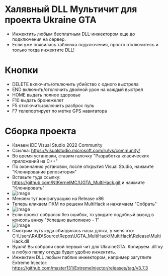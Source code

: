 # Халявный DLL Мультичит для проекта Ukraine GTA
- Инжектить любым бесплатным DLL-инжектором еще до подключения на сервер.
- Если уже появилась табличка подключения, просто отключитесь и только тогда инжектите DLL!

# Кнопки

- DELETE включить/отключить убийство с одного выстрела
- END включить/отключить двойной урон на каждый выстрел
- HOME выдать полное здоровье
- F10 выдать бронежелет
- F5 отключить/включить разброс пуль
- F7 телепортирует по метке GPS навигатора

# Сборка проекта
- Качаем IDE Visual Studio 2022 Community
- Ссылка: https://visualstudio.microsoft.com/ru/vs/community/
- Во время установки, ставим галочку "Разработка класических приложений на С++"
- По окончанию установки, после открытия Visual Studio, нажмите "Клонирование репозитория"
- Вставьте туда ссылку: https://github.com/NtKernelMC/UGTA_MultiHack.git и нажмите "Клонировать"
- ![image](https://github.com/NtKernelMC/UGTA_MultiHack/assets/50884710/ac3f857c-6c24-4dd1-9c43-70a4e1d6538e)
- Меняем тут конфигурацию на Release x86
- Теперь кликаем ПКМ по решени MultiHack и нажимаем "Собрать"
- ![image](https://github.com/NtKernelMC/UGTA_MultiHack/assets/50884710/707277ca-0032-4ffd-ba90-b78a56a74e9a)
- Если проект собрался без ошибок, то увидите подобный вывод в консоль внизу "Успешно выполнено - 1"
- ![image](https://github.com/NtKernelMC/UGTA_MultiHack/assets/50884710/f32551cd-0e7a-437c-b039-fd69aa3b0c48)
- Смотрим путь куда сбилдилась наша дллка, у меня это: C:\Users\RAID\Source\Repos\UGTA_MultiHack\MultiHack\Release\MultiHack.dll
- Вуаля! Вы собрали свой первый чит для UkraineGTA. Копируем .dll`ку в любую папку откуда будет удобно инжектить.
- Инжектим DLL любым паблик инжектором, например загуглите Extreme Injector: https://github.com/master131/ExtremeInjector/releases/tag/v3.7.3
